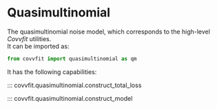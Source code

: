 # Quasimultinomial

The quasimultinomial noise model, which corresponds to the high-level *Covvfit* utilities.  
It can be imported as:

```python
from covvfit import quasimultinomial as qm
```

It has the following capabilities:

::: covvfit.quasimultinomial.construct_total_loss

::: covvfit.quasimultinomial.construct_model
